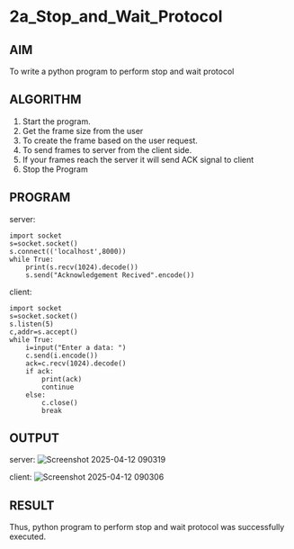 # 2a_Stop_and_Wait_Protocol
## AIM 
To write a python program to perform stop and wait protocol
## ALGORITHM
1. Start the program.
2. Get the frame size from the user
3. To create the frame based on the user request.
4. To send frames to server from the client side.
5. If your frames reach the server it will send ACK signal to client
6. Stop the Program
## PROGRAM
server:
```
import socket 
s=socket.socket() 
s.connect(('localhost',8000)) 
while True: 
    print(s.recv(1024).decode()) 
    s.send("Acknowledgement Recived".encode()) 
```
client:
```
import socket 
s=socket.socket() 
s.listen(5) 
c,addr=s.accept() 
while True: 
    i=input("Enter a data: ") 
    c.send(i.encode()) 
    ack=c.recv(1024).decode() 
    if ack: 
        print(ack) 
        continue 
    else: 
        c.close() 
        break 
```

## OUTPUT
server:
![Screenshot 2025-04-12 090319](https://github.com/user-attachments/assets/f1617082-7e6d-4488-91bb-fb2ab9cde79e)

client:
![Screenshot 2025-04-12 090306](https://github.com/user-attachments/assets/e871f93d-91d4-4a29-aeb9-61bbbceccbfb)



## RESULT
Thus, python program to perform stop and wait protocol was successfully executed.
